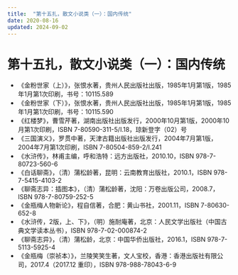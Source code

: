 ```yaml
---
title:  "第十五扎，散文小说类（一）：国内传统"
date: 2020-08-16
updated: 2024-09-02
---
```


# 第十五扎，散文小说类（一）：国内传统 #

- 《金粉世家（上）》，张恨水著，贵州人民出版社出版，1985年1月第1版，1985年1月第1次印刷，书号：10115.589
- 《金粉世家（下）》，张恨水著，贵州人民出版社出版，1985年1月第1版，1985年1月第1次印刷，书号：10115.590
- 《红楼梦》，曹雪芹著，湖南出版社出版发行，2000年10月第1版，2000年10月第1次印刷，ISBN 7-80590-311-5/I.18，琼新登字（02）号
- 《三国演义》，罗贯中著，天津古籍出版社出版发行，2004年7月第1版，2004年7月第1次印刷，ISBN 7-80504-859-2/I.241
- 《水浒传》，林甫主编，呼和浩特：远方出版社，2010.10，ISBN 978-7-80723-560-6
- 《白话聊斋》，（清）蒲松龄著，昆明：云南教育出版社，2010.1，ISBN 978-7-5415-4103-2
- 《聊斋志异：插图本》，（清）蒲松龄著，沈阳：万卷出版公司，2008.7，ISBN 978-7-80759-252-5
- 《金瓶梅人物新论》，程自信著，合肥：黄山书社，2001.11，ISBN 7-80630-652-8
- 《水浒传，2版，上、下》，（明）施耐庵著，北京：人民文学出版社（中国古典文学读本丛书），ISBN 978-7-02-000874-2
- 《聊斋志异》，（清）蒲松龄，北京：中国华侨出版社，2016.1，ISBN 978-7-5113-5925-4
- 《金瓶梅（崇祯本）》，兰陵笑笑生著，文人宝校，香港：香港出版社有限公司，2017.4（2017.12 重印），ISBN 978-988-78043-6-9